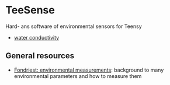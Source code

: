 # TeeSense
Hard- ans software of environmental sensors for Teensy

- [water conductivity](conductivity/)


## General resources

- [Fondriest: environmental
  measurements](https://www.fondriest.com/environmental-measurements/):
  background to many environmental parameters and how to measure them